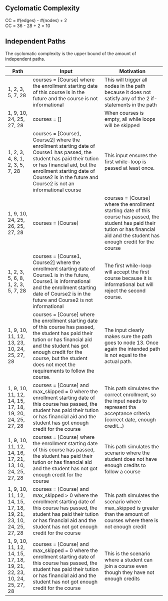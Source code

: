 ## Cyclomatic Complexity
CC = #(edges) - #(nodes) + 2 \
CC = 36 - 28 + 2 = 10

## Independent Paths
The cyclomatic complexity is the upper bound of the amount of independent paths.

| Path | Input | Motivation |
| --- | --- | --- |
| 1, 2, 3, 5, 7, 28 | courses = [Course] where the enrollment starting date of this course is in the future and the course is not informational | This will trigger all nodes in the path because it does not satisfy any of the 2 if-statements in the path |
| 1, 9, 10, 24, 25, 27, 28 | courses = [] | When courses is empty, all while loops will be skipped |
| 1, 2, 3, 4, 8, 1, 2, 3, 5, 7, 28 | courses = [Course1, Course2] where the enrollment starting date of Course1 has passed, the student has paid their tution or has financial aid, but the enrollment starting date of Course2 is in the future and Course2 is not an informational course | This input ensures the first while-loop is passed at least once. |
| 1, 9, 10, 24, 25, 26, 25, 27, 28 | courses = [Course] | courses = [Course] where the enrollment starting date of this course has passed, the student has paid their tution or has financial aid and the student has enough credit for the course| Node 26 can only be reached when the requirements for Course are met. Note that the intented path is not equal to the actual path. The first 2 while loops are omitted here. |
| 1, 2, 3, 5, 6, 8, 1, 2, 3, 5, 7, 28 | courses = [Course1, Course2] where the enrollment starting date of Course1 is in the future, Course1 is informational and the enrollment starting date of Course2 is in the future and Course2 is not informational | The first while-loop will accept the first course because it is informational but will reject the second course. |
| 1, 9, 10, 11, 12, 13, 23, 10, 24, 25, 27, 28 | courses = [Course] where the enrollment starting date of this course has passed, the student has paid their tution or has financial aid and the student has got enough credit for the course, but the student does not meet the requirements to follow the course. | The input clearly makes sure the path goes to node 13. Once again the intended path is not equal to the actual path. |
| 1, 9, 10, 11, 12, 14, 15, 17, 18, 19, 20, 24, 25, 27, 28 | courses = [Course] and max_skipped = 0 where the enrollment starting date of this course has passed, the student has paid their tution or has financial aid and the student has got enough credit for the course | This path simulates the correct enrollment, so the input needs to represent tha acceptance criteria (correct date, enough credit...) |
| 1, 9, 10, 11, 12, 14, 16, 17, 21, 13, 10, 24, 25, 27, 28 | courses = [Course] where the enrollment starting date of this course has passed, the student has paid their tution or has financial aid and the student has not got enough credit for the course | This path simulates the scenario where the student does not have enough credits to follow a course |
| 1, 9, 10, 11, 12, 14, 15, 17, 18, 19, 21, 23, 10, 24, 25, 27, 28 | courses = [Course] and max_skipped > 0 where the enrollment starting date of this course has passed, the student has paid their tution or has financial aid and the student has not got enough credit for the course | This path simulates the scenario where max_skipped is greater than the amount of courses where there is not enough credit |
| 1, 9, 10, 11, 12, 14, 15, 17, 18, 19, 21, 22, 23, 10, 24, 25, 27, 28 | courses = [Course] and max_skipped = 0 where the enrollment starting date of this course has passed, the student has paid their tution or has financial aid and the student has not got enough credit for the course | This is the scenario where a student can join a course even though they have not enough credits |